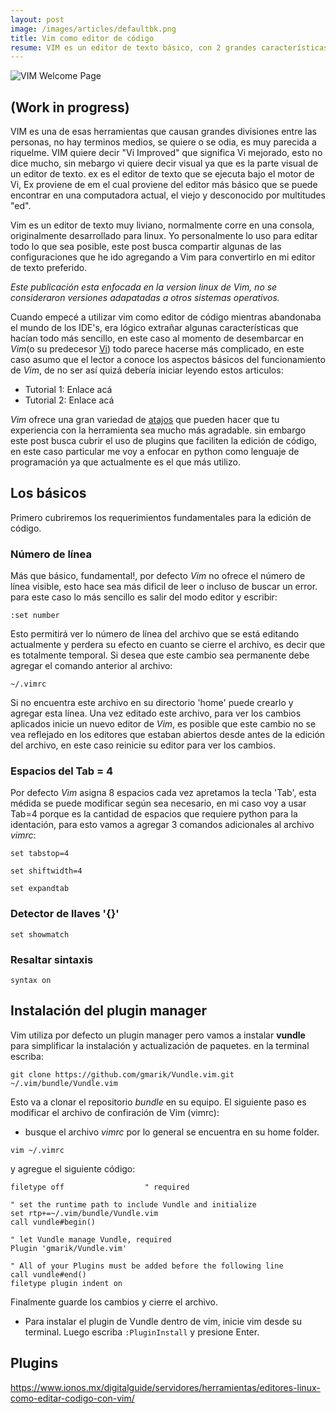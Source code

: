 ```yaml
---
layout: post
image: /images/articles/defaultbk.png
title: Vim como editor de código
resume: VIM es un editor de texto básico, con 2 grandes características: es muy liviano y además se encuentra disponible en (casi) todas las distribuciones linux de la actualidad. Este post contiene un par de configuraciones para convertir esta herramienta básica en un gran editor de código.
---
```

![VIM Welcome Page](/images/aticles/vim/vim_welcomepage.png)

## (Work in progress)

VIM es una de esas herramientas que causan grandes divisiones entre las personas, no hay terminos medios, se quiere o se odia, es muy parecida a riquelme.
VIM quiere decir "Vi Improved" que significa Vi mejorado, esto no dice mucho, sin mebargo vi quiere decir visual ya que es la parte visual de un editor de texto. ex es el editor de texto que se ejecuta bajo el motor de Vi, Ex proviene de em el cual proviene del editor más básico que se puede encontrar en una computadora actual, el viejo y desconocido por multitudes "ed".
<!--una buena manera de iniciar-->

<!--Agregar mas historia de VIM-->
Vim es un editor de texto muy liviano, normalmente corre en una consola, originalmente desarrollado para linux. Yo personalmente lo uso para editar todo lo que sea posible, este post busca compartir algunas de las configuraciones que he ido agregando a Vim para convertirlo en mi editor de texto preferido.

*Este publicación esta enfocada en la version linux de Vim, no se consideraron versiones adapatadas a otros sistemas operativos.*



Cuando empecé a utilizar vim como editor de código mientras abandonaba el mundo de los IDE's, era lógico extrañar algunas características que hacían todo más sencillo, en este caso al momento de desembarcar en *Vim*(o su predecesor [Vi](https://en.wikipedia.org/wiki/Vi)) todo parece hacerse más complicado, en este caso asumo que el lector a conoce los aspectos básicos del funcionamiento de *Vim*, de no ser así quizá debería iniciar leyendo estos articulos:

* Tutorial 1: Enlace acá
* Tutorial 2: Enlace acá

*Vim* ofrece una gran variedad de [atajos](https://www.arsys.es/blog/soluciones/comandos-vim/) que pueden hacer que tu experiencia con la herramienta sea mucho más agradable. sin embargo este post busca cubrir el uso de plugins que faciliten la edición de código, en este caso particular me voy a enfocar en python como lenguaje de programación ya que actualmente es el que más utilizo.

## Los básicos
Primero cubriremos los requerimientos fundamentales para la edición de código.

### Número de línea
Más que básico, fundamental!, por defecto *Vim* no ofrece el número de línea visible, esto hace sea más dificil de leer o incluso de buscar un error. para este caso lo más sencillo es salir del modo editor y escribir:

```
:set number
```
Esto permitirá ver lo número de línea del archivo que se está editando actualmente y perdera su efecto en cuanto se cierre el archivo, es decir que es totalmente temporal. Si desea que este cambio sea permanente debe agregar el comando anterior al archivo:

```
~/.vimrc
```

Si no encuentra este archivo en su directorio 'home' puede crearlo y agregar esta línea. Una vez editado este archivo, para ver los cambios aplicados inicie un nuevo editor de *Vim*, es posible que este cambio no se vea reflejado en los editores que estaban abiertos desde antes de la edición del archivo, en este caso reinicie su editor para ver los cambios.

     
### Espacios del Tab = 4
Por defecto *Vim* asigna 8 espacios cada vez apretamos la tecla 'Tab', esta médida se puede modificar según sea necesario, en mi caso voy a usar Tab=4 porque es la cantidad de espacios que requiere python para la identación, para esto vamos a agregar 3 comandos adicionales al archivo *vimrc*:

```
set tabstop=4

set shiftwidth=4

set expandtab
```
### Detector de llaves '{}'
```
set showmatch
```

### Resaltar sintaxis
```
syntax on
```

## Instalación del plugin manager

Vim utiliza por defecto un plugin manager pero vamos a instalar **vundle** para simplificar la instalación y actualización de paquetes. en la terminal escriba:
```
git clone https://github.com/gmarik/Vundle.vim.git ~/.vim/bundle/Vundle.vim
```
Esto va a clonar el repositorio *bundle* en su equipo.
El siguiente paso es modificar el archivo de confiración de Vim (vimrc):

  - busque el archivo *vimrc* por lo general se encuentra en su home folder.
  ```
  vim ~/.vimrc
  ```
  
  y agregue el siguiente código:
  

  ```  
  filetype off                  " required

  " set the runtime path to include Vundle and initialize
  set rtp+=~/.vim/bundle/Vundle.vim
  call vundle#begin()

  " let Vundle manage Vundle, required
  Plugin 'gmarik/Vundle.vim'

  " All of your Plugins must be added before the following line
  call vundle#end()
  filetype plugin indent on
  ```
  
  Finalmente guarde los cambios y cierre el archivo.

  - Para instalar el plugin de Vundle dentro de vim, inicie vim desde su terminal. Luego escriba `:PluginInstall` y presione Enter.

## Plugins 

https://www.ionos.mx/digitalguide/servidores/herramientas/editores-linux-como-editar-codigo-con-vim/

